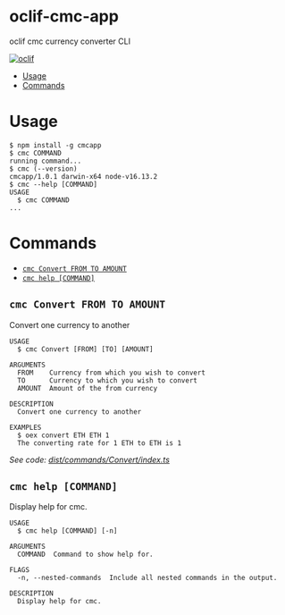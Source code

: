 oclif-cmc-app
=================

oclif cmc currency converter CLI

[![oclif](https://img.shields.io/badge/cli-oclif-brightgreen.svg)](https://oclif.io)

<!-- toc -->
* [Usage](#usage)
* [Commands](#commands)
<!-- tocstop -->
# Usage
<!-- usage -->
```sh-session
$ npm install -g cmcapp
$ cmc COMMAND
running command...
$ cmc (--version)
cmcapp/1.0.1 darwin-x64 node-v16.13.2
$ cmc --help [COMMAND]
USAGE
  $ cmc COMMAND
...
```
<!-- usagestop -->
# Commands
<!-- commands -->
* [`cmc Convert FROM TO AMOUNT`](#cmc-convert-from-to-amount)
* [`cmc help [COMMAND]`](#cmc-help-command)

## `cmc Convert FROM TO AMOUNT`

Convert one currency to another

```
USAGE
  $ cmc Convert [FROM] [TO] [AMOUNT]

ARGUMENTS
  FROM    Currency from which you wish to convert
  TO      Currency to which you wish to convert
  AMOUNT  Amount of the from currency

DESCRIPTION
  Convert one currency to another

EXAMPLES
  $ oex convert ETH ETH 1
  The converting rate for 1 ETH to ETH is 1
```

_See code: [dist/commands/Convert/index.ts](https://github.com/rogvlad91/cmcCLI/blob/v1.0.1/dist/commands/Convert/index.ts)_

## `cmc help [COMMAND]`

Display help for cmc.

```
USAGE
  $ cmc help [COMMAND] [-n]

ARGUMENTS
  COMMAND  Command to show help for.

FLAGS
  -n, --nested-commands  Include all nested commands in the output.

DESCRIPTION
  Display help for cmc.
```
